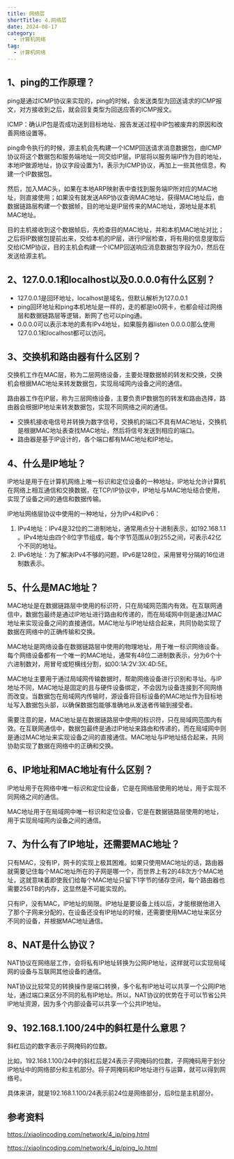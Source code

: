 ```yaml
---
title: 网络层
shortTitle: 4.网络层
date: 2024-08-17
category:
  - 计算机网络
tag:
  - 计算机网络
---
```


## 1、ping的工作原理？

ping是通过ICMP协议来实现的，ping的时候，会发送类型为回送请求的ICMP报文，对方接收到之后，就会回复类型为回送应答的ICMP报文。

ICMP：确认IP包是否成功送到目标地址、报告发送过程中IP包被废弃的原因和改善网络设置等。

ping命令执行的时候，源主机会先构建一个ICMP回送请求消息数据包，由ICMP协议将这个数据包和服务端地址一同交给IP层。IP层将以服务端IP作为目的地址，本地IP做源地址，协议字段设置为1，表示为ICMP协议，再加上一些其他信息，构建一个IP数据包。

然后，加入MAC头，如果在本地ARP映射表中查找到服务端IP所对应的MAC地址，则直接使用；如果没有就发送ARP协议查询MAC地址，获得MAC地址后，由数据链路层构建一个数据帧，目的地址是IP层传来的MAC地址，源地址是本机MAC地址。

目的主机接收到这个数据帧后，先检查目的MAC地址，并和本机MAC地址对比；之后将IP数据包提前出来，交给本机的IP层，进行IP层检查，将有用的信息提取后交给ICMP协议，目的主机会构建一个ICMP回送响应消息数据包字段为0，然后在发送给源主机。

## 2、127.0.0.1和localhost以及0.0.0.0有什么区别？

- 127.0.0.1是回环地址，localhost是域名，但默认解析为127.0.0.1
- ping回环地址和ping本机地址是一样的，走的都是lo0网卡，也都会经过网络层和数据链路层等逻辑，断网了也可以ping通。
- 0.0.0.0可以表示本地的素有IPv4地址，如果服务器listen 0.0.0.0那么使用127.0.0.1和localhost都可以访问。

## 3、交换机和路由器有什么区别？

交换机工作在MAC层，称为二层网络设备，主要处理数据帧的转发和交换，交换机会根据MAC地址来转发数据包，实现局域网内设备之间的通信。

路由器工作在IP层，称为三层网络设备，主要负责IP数据包的转发和路由选择，路由器会根据IP地址来转发数据包，实现不同网络之间的通信。

- 交换机接收电信号并转换为数字信号，交换机的端口不具有MAC地址，交换机是根据MAC地址表查找MAC地址，然后将信号发送到相应的端口。
- 路由器是基于IP设计的，各个端口都有MAC地址和IP地址。

## 4、什么是IP地址？

IP地址是用于在计算机网络上唯一标识和定位设备的一种地址，IP地址允许计算机在网络上相互通信和交换数据，在TCP/IP协议中，IP地址与MAC地址结合使用，实现了设备之间的通信和数据传输。

IP地址网络层协议中使用的一种地址，分为IPv4和IPv6：

1. IPv4地址：IPv4是32位的二进制地址，通常用点分十进制表示，如192.168.1.1 。IPv4地址由四个8位字节组成，每个字节范围从0到255之间，可表示42亿个不同的地址。
2. IPv6地址：为了解决IPv4不够的问题，IPv6是128位，采用冒号分隔的16位进制数表示。

## 5、什么是MAC地址？

MAC地址是在数据链路层中使用的标识符，只在局域网范围内有效。在互联网通信中，数据包最终是通过IP地址进行路由和传递的，而在局域网中则是通过MAC地址来实现设备之间的直接通信。MAC地址与IP地址结合起来，共同协助实现了数据在网络中的正确传输和交换。

MAC地址是网络设备在数据链路层中使用的物理地址，用于唯一标识网络设备。每个网络设备都有一个唯一的MAC地址，通常有48位二进制数表示，分为6个十六进制数对，用冒号或短横线分割，如00:1A:2V:3X:4D:5E。

MAC地址主要用于通过局域网传输数据时，帮助网络设备进行识别和寻址。与IP地址不同，MAC地址是固定的且与硬件设备绑定，不会因为设备连接到不同网络而改变。当数据包在局域网内传输时，源设备将目标设备的MAC地址作为目标地址写入数据包头部，以确保数据包能够准确地从发送者传输到接受者。

需要注意的是，MAC地址是在数据链路层中使用的标识符，只在局域网范围内有效。在互联网通信中，数据包最终是通过IP地址来路由和传递的，而在局域网中则是通过MAC地址来实现设备之间的直接通信。MAC地址与IP地址结合起来，共同协助实现了数据在网络中的正确和交换。

## 6、IP地址和MAC地址有什么区别？

IP地址用于在网络中唯一标识和定位设备，它是在网络层使用的地址，用于实现不同网络之间的通信。

MAC地址用于在局域网中唯一标识和定位设备，它是在数据链路层使用的地址，用于实现局域网内设备之间的通信。

## 7、为什么有了IP地址，还需要MAC地址？

只有MAC，没有IP，网卡的实现上极其困难。如果只使用MAC地址的话，路由器就需要记住每个MAC地址所在的子网是哪一个，而世界上有2的48次方个MAC地址，这就意味着即使我们给每个MAC地址只留下1字节的储存空间，每个路由器也需要256TB的内存，这显然是不可能实现的。

只有IP，没有MAC，IP地址的局限。IP地址是要设备上线以后，才能根据他进入了那个子网来分配的，在设备还没有IP地址的时候，还需要使用MAC地址来区分不同的设备，并根据MAC地址通信。

## 8、NAT是什么协议？



NAT协议在网络层工作，会将私有IP地址转换为公网IP地址，这样就可以实现局域网的设备与互联网其他设备的通信。

NAT协议比较常见的转换操作是端口转换，多个私有IP地址可以共享一个公网IP地址，通过端口来区分不同的私有IP地址。所以，NAT协议的优势在于可以节省公共IP地址资源，因为多个内部设备可以共享一个公共IP地址。

## 9、192.168.1.100/24中的斜杠是什么意思？



斜杠后边的数字表示子网掩码的位数。

比如，192.168.1.100/24中的斜杠后是24表示子网掩码的位数，子网掩码用于划分IP地址中的网络部分和主机部分。将子网掩码和IP地址进行与运算，就可以得到网络号。

具体来讲，就是192.168.1.100/24表示前24位是网络部分，后8位是主机部分。

## 参考资料

https://xiaolincoding.com/network/4_ip/ping.html

https://xiaolincoding.com/network/4_ip/ping_lo.html
